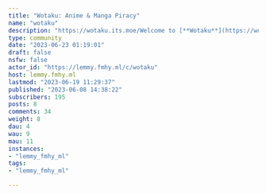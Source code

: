 ```yaml
---
title: "Wotaku: Anime & Manga Piracy" 
name: "wotaku"
description: "https://wotaku.its.moe/Welcome to [**Wotaku**](https://wotaku.its.moe/)! A community for everything weeb related. Post or comment **any question** about anime and manga. You can post your **recommendations** too!⭐ the wiki on [Github](https://github.com/anotherduckling/Wotaku)![](https://lemmy.fmhy.ml/pictrs/image/78ffef2d-0a78-427f-9c5d-49454cdea6b4.png)"
type: community
date: "2023-06-23 01:19:01"
draft: false
nsfw: false
actor_id: "https://lemmy.fmhy.ml/c/wotaku"
host: lemmy.fmhy.ml
lastmod: "2023-06-19 11:29:37"
published: "2023-06-08 14:38:22"
subscribers: 195
posts: 8
comments: 34
weight: 8
dau: 4
wau: 9
mau: 11
instances:
- "lemmy_fmhy_ml"
tags: 
- "lemmy_fmhy_ml"

---
```

